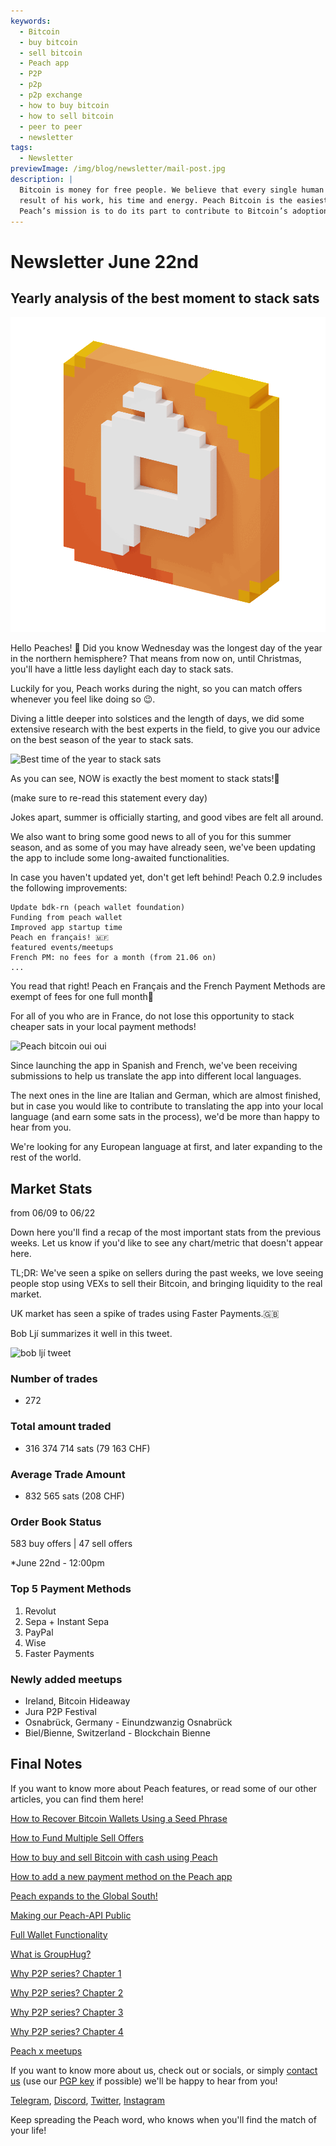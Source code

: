 ```yaml
---
keywords:
  - Bitcoin
  - buy bitcoin
  - sell bitcoin
  - Peach app
  - P2P
  - p2p
  - p2p exchange
  - how to buy bitcoin
  - how to sell bitcoin
  - peer to peer
  - newsletter
tags:
  - Newsletter
previewImage: /img/blog/newsletter/mail-post.jpg
description: |
  Bitcoin is money for free people. We believe that every single human being has the right to choose which money he uses to store his wealth, the
  result of his work, his time and energy. Peach Bitcoin is the easiest platform to buy and sell bitcoin peer to peer.
  Peach’s mission is to do its part to contribute to Bitcoin’s adoption in the hands of the people.
---
```


# Newsletter June 22nd

## Yearly analysis of the best moment to stack sats

![peachy peach bitcoin gif](/img/blog/newsletter/gif-peach.gif)

Hello Peaches! 🍑
Did you know Wednesday was the longest day of the year in the northern hemisphere? That means from now on, until Christmas, you'll have a little less daylight each day to stack sats.

Luckily for you, Peach works during the night, so you can match offers whenever you feel like doing so 😉.

Diving a little deeper into solstices and the length of days, we did some extensive research with the best experts in the field, to give you our advice on the best season of the year to stack sats.

![Best time of the year to stack sats](https://img.mailinblue.com/5647291/images/content_library/original/64941307dfe4913ead6c14a6.png)

As you can see, NOW is exactly the best moment to stack stats!💸

(make sure to re-read this statement every day)

Jokes apart, summer is officially starting, and good vibes are felt all around.

We also want to bring some good news to all of you for this summer season, and as some of you may have already seen, we've been updating the app to include some long-awaited functionalities.

In case you haven't updated yet, don't get left behind! Peach 0.2.9 includes the following improvements:

    Update bdk-rn (peach wallet foundation)
    Funding from peach wallet
    Improved app startup time
    Peach en français! 🇲🇫
    featured events/meetups
    French PM: no fees for a month (from 21.06 on)
    ...

You read that right! Peach en Français and the French Payment Methods are exempt of fees for one full month🤑

For all of you who are in France, do not lose this opportunity to stack cheaper sats in your local payment methods!

![Peach bitcoin oui oui](https://img.mailinblue.com/5647291/images/content_library/original/649416828985185b31521435.gif)

Since launching the app in Spanish and French, we've been receiving submissions to help us translate the app into different local languages.

The next ones in the line are Italian and German, which are almost finished, but in case you would like to contribute to translating the app into your local language (and earn some sats in the process), we'd be more than happy to hear from you.

We're looking for any European language at first, and later expanding to the rest of the world.

## Market Stats

from 06/09 to 06/22

Down here you'll find a recap of the most important stats from the previous weeks. Let us know if you'd like to see any chart/metric that doesn't appear here.

TL;DR: We've seen a spike on sellers during the past weeks, we love seeing people stop using VEXs to sell their Bitcoin, and bringing liquidity to the real market.

UK market has seen a spike of trades using Faster Payments.🇬🇧

Bob Ljí summarizes it well in this tweet.

![bob ljí tweet](https://img.mailinblue.com/5647291/images/content_library/original/6494188b6eb6f010ad6c7ee3.png)

### Number of trades

- 272

### Total amount traded

- 316 374 714 sats (79 163 CHF)

### Average Trade Amount

- 832 565 sats (208 CHF)

### Order Book Status

583 buy offers | 47 sell offers

\*June 22nd - 12:00pm

### Top 5 Payment Methods

1. Revolut
2. Sepa + Instant Sepa
3. PayPal
4. Wise
5. Faster Payments

### Newly added meetups

- Ireland, Bitcoin Hideaway
- Jura P2P Festival
- Osnabrück, Germany - Einundzwanzig Osnabrück
- Biel/Bienne, Switzerland - Blockchain Bienne

## Final Notes

If you want to know more about Peach features, or read some of our other articles, you can find them here!

[How to Recover Bitcoin Wallets Using a Seed Phrase](https://peachbitcoin.com/blog/how-to-restore-peach-wallet/)

[How to Fund Multiple Sell Offers](https://peachbitcoin.com/blog/funding-multiple-sell-offers/)

[How to buy and sell Bitcoin with cash using Peach](https://peachbitcoin.com/blog/how-to-buy-and-sell-bitcoin-with-cash-using-peach/)

[How to add a new payment method on the Peach app](https://peachbitcoin.com/blog/how-to-add-a-payment-method/)

[Peach expands to the Global South!](https://peachbitcoin.com/blog/peach-expands-to-the-global-south/)

[Making our Peach-API Public](https://peachbitcoin.com/blog/making-our-peach-api-public/)

[Full Wallet Functionality](https://peachbitcoin.com/blog/full-wallet-functionality/)

[What is GroupHug?](https://peachbitcoin.com/blog/group-hug/)

[Why P2P series? Chapter 1](https://peachbitcoin.com/blog/why-p2p-chapter-1/)

[Why P2P series? Chapter 2](https://peachbitcoin.com/blog/why-p2p-chapter-2/)

[Why P2P series? Chapter 3](https://peachbitcoin.com/blog/why-p2p-chapter-3-circular-economies/)

[Why P2P series? Chapter 4](https://peachbitcoin.com/blog/why-p2p-chapter-4-chains-of-trust/)

[Peach x meetups](https://peachbitcoin.com/blog/peach-for-meetups/)

If you want to know more about us, check out or socials, or simply [contact us](mailto:hello@peachbitcoin.com) (use our [PGP key](https://keys.openpgp.org/vks/v1/by-fingerprint/48339A19645E2E53488E0E5479E1B270FACD1BD2) if possible) we'll be happy to hear from you!

[Telegram](https://t.me/+GkOW1J-ixBBkZWRk), [Discord](https://discord.gg/ypeHz3SW54), [Twitter](https://twitter.com/peachbitcoin), [Instagram](https://instagram.com/peachbitcoin)

Keep spreading the Peach word, who knows when you'll find the match of your life!
